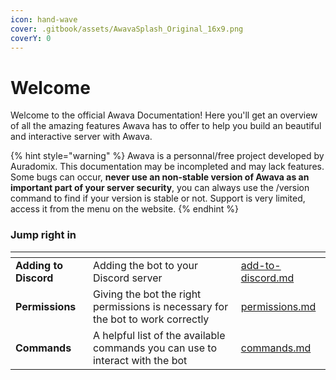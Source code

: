 ```yaml
---
icon: hand-wave
cover: .gitbook/assets/AwavaSplash_Original_16x9.png
coverY: 0
---
```


# Welcome

Welcome to the official Awava Documentation! Here you'll get an overview of all the amazing features Awava has to offer to help you build an beautiful and interactive server with Awava.

{% hint style="warning" %}
Awava is a personnal/free project developed by Auradomix. This documentation may be incompleted and may lack features. Some bugs can occur, **never use an non-stable version of Awava as an important part of your server security**, you can always use the /version command to find if your version is stable or not. Support is very limited, access it from the menu on the website.
{% endhint %}

### Jump right in

<table data-view="cards"><thead><tr><th></th><th></th><th data-hidden data-card-target data-type="content-ref"></th></tr></thead><tbody><tr><td><strong>Adding to Discord</strong></td><td>Adding the bot to your Discord server</td><td><a href="getting-started/add-to-discord.md">add-to-discord.md</a></td></tr><tr><td><strong>Permissions</strong></td><td>Giving the bot the right permissions is necessary for the bot to work correctly</td><td><a href="getting-started/permissions.md">permissions.md</a></td></tr><tr><td><strong>Commands</strong></td><td>A helpful list of the available commands you can use to interact with the bot</td><td><a href="commands/commands.md">commands.md</a></td></tr></tbody></table>
